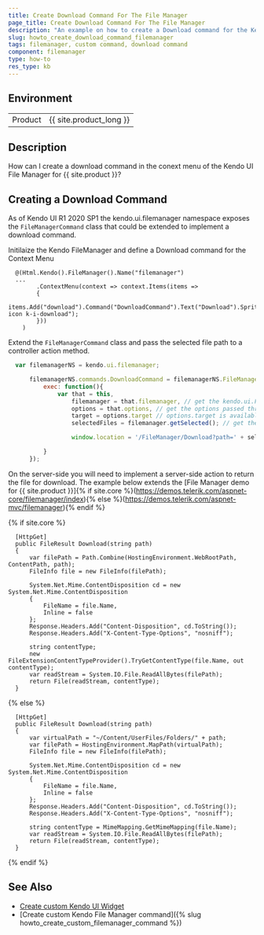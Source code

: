 ```yaml
---
title: Create Download Command For The File Manager
page_title: Create Download Command For The File Manager
description: "An example on how to create a Download command for the Kendo UI File Manager."
slug: howto_create_download_command_filemanager
tags: filemanager, custom command, download command
component: filemanager
type: how-to
res_type: kb
---
```



## Environment

<table>
 <tr>
  <td>Product</td>
  <td>{{ site.product_long }}</td>
 </tr>
</table>

## Description

How can I create a download command in the conext menu of the Kendo UI File Manager for {{ site.product }}?

## Creating a Download Command

As of Kendo UI R1 2020 SP1 the kendo.ui.filemanager namespace exposes the `FileManagerCommand` class that could be extended to implement a download command.

Initilaize the Kendo FileManager and define a Download command for the Context Menu
```View
  @(Html.Kendo().FileManager().Name("filemanager")
  ...
        .ContextMenu(context => context.Items(items =>
        {
            items.Add("download").Command("DownloadCommand").Text("Download").SpriteCssClass("k-icon k-i-download");
        }))
    )
```

Extend the `FileManagerCommand` class and pass the selected file path to a controller action method.
```javascript
  var filemanagerNS = kendo.ui.filemanager;

      filemanagerNS.commands.DownloadCommand = filemanagerNS.FileManagerCommand.extend({
          exec: function(){
              var that = this,
                  filemanager = that.filemanager, // get the kendo.ui.FileManager instance
                  options = that.options, // get the options passed through the tool
                  target = options.target // options.target is available only when command is executed from the context menu
                  selectedFiles = filemanager.getSelected(); // get the selected files

                  window.location = '/FileManager/Download?path=' + selectedFiles[0].path;

          }
      });
```

On the server-side you will need to implement a server-side action to return the file for download. The example below extends the [File Manager demo for {{ site.product }}]{% if site.core %}(https://demos.telerik.com/aspnet-core/filemanager/index){% else %}(https://demos.telerik.com/aspnet-mvc/filemanager){% endif %}

{% if site.core %}
```Controller
  [HttpGet]
  public FileResult Download(string path)
  {
      var filePath = Path.Combine(HostingEnvironment.WebRootPath, ContentPath, path);
      FileInfo file = new FileInfo(filePath);

      System.Net.Mime.ContentDisposition cd = new System.Net.Mime.ContentDisposition
      {
          FileName = file.Name,
          Inline = false
      };
      Response.Headers.Add("Content-Disposition", cd.ToString());
      Response.Headers.Add("X-Content-Type-Options", "nosniff");

      string contentType;
      new FileExtensionContentTypeProvider().TryGetContentType(file.Name, out contentType);
      var readStream = System.IO.File.ReadAllBytes(filePath);
      return File(readStream, contentType);
  }
```
{% else %}
```Controller
  [HttpGet]
  public FileResult Download(string path)
  {
      var virtualPath = "~/Content/UserFiles/Folders/" + path;
      var filePath = HostingEnvironment.MapPath(virtualPath);
      FileInfo file = new FileInfo(filePath);

      System.Net.Mime.ContentDisposition cd = new System.Net.Mime.ContentDisposition
      {
          FileName = file.Name,
          Inline = false
      };
      Response.Headers.Add("Content-Disposition", cd.ToString());
      Response.Headers.Add("X-Content-Type-Options", "nosniff");

      string contentType = MimeMapping.GetMimeMapping(file.Name);
      var readStream = System.IO.File.ReadAllBytes(filePath);
      return File(readStream, contentType);
  }
```
{% endif %}
## See Also

* [Create custom Kendo UI Widget](https://docs.telerik.com/kendo-ui/intro/widget-basics/create-custom-kendo-widget)
* [Create custom Kendo File Manager command]({% slug howto_create_custom_filemanager_command %})
